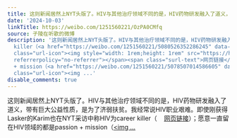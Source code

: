 ```yaml
---
title: 这则新闻居然上NYT头版了。HIV与其他治疗领域不同的是，HIV药物研发融入了道义，带有巨大公益性质，是为了济弱扶贫。我经常说HIV职业艰难。即使刚获得Lasker的Ka...
date: '2024-10-03'
linkTitle: https://weibo.com/1251560221/OzPA0CMfq
source: 子陵在听歌的微博
description: '这则新闻居然上NYT头版了。HIV与其他治疗领域不同的是，HIV药物研发融入了道义，带有巨大公益性质，是为了济弱扶贫。我经常说HIV职业艰难。即使刚获得Lasker的Karim也在NYT采访中称HIV为career
  killer（<a href="https://weibo.com/1251560221/5080526352286245" data-hide=""><span
  class="url-icon"><img style="width: 1rem;height: 1rem" src="https://h5.sinaimg.cn/upload/2015/09/25/3/timeline_card_small_web_default.png"
  referrerpolicy="no-referrer"></span><span class="surl-text">网页链接</span></a>）；愿意一直留在HIV领域的都是passion
  + mission（<a href="https://weibo.com/1251560221/5078507014586605" data-hide=""><span
  class="url-icon"><img ...'
disable_comments: true
---
```

这则新闻居然上NYT头版了。HIV与其他治疗领域不同的是，HIV药物研发融入了道义，带有巨大公益性质，是为了济弱扶贫。我经常说HIV职业艰难。即使刚获得Lasker的Karim也在NYT采访中称HIV为career killer（<a href="https://weibo.com/1251560221/5080526352286245" data-hide=""><span class="url-icon"><img style="width: 1rem;height: 1rem" src="https://h5.sinaimg.cn/upload/2015/09/25/3/timeline_card_small_web_default.png" referrerpolicy="no-referrer"></span><span class="surl-text">网页链接</span></a>）；愿意一直留在HIV领域的都是passion + mission（<a href="https://weibo.com/1251560221/5078507014586605" data-hide=""><span class="url-icon"><img ...